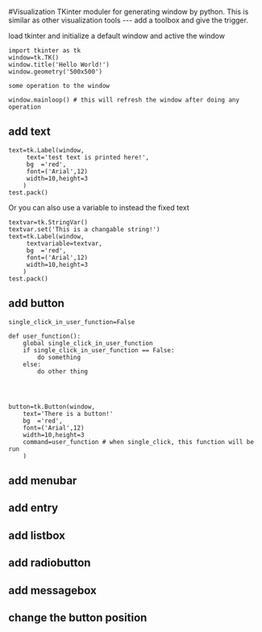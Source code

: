 #Visualization
TKinter moduler for generating window by python.
This is similar as other visualization tools --- add a toolbox and give the trigger.

load tkinter and initialize a default window and active the window
```
import tkinter as tk
window=tk.TK()
window.title('Hello World!')
window.geometry('500x500')

some operation to the window

window.mainloop() # this will refresh the window after doing any operation
```

## add text
```
text=tk.Label(window,
     text='test text is printed here!',
     bg  ='red',
     font=('Arial',12)
	 width=10,height=3
	)
test.pack()
```
Or you can also use a variable to instead the fixed text
```
textvar=tk.StringVar()
textvar.set('This is a changable string!')
text=tk.Label(window,
     textvariable=textvar,
     bg  ='red',
     font=('Arial',12)
	 width=10,height=3
	)
test.pack()
```
	
## add button

```
single_click_in_user_function=False

def user_function():
	global single_click_in_user_function
	if single_click_in_user_function == False:
		do something
	else:
		do other thing
	



button=tk.Button(window,
	text='There is a button!'
    bg  ='red',
    font=('Arial',12)
	width=10,height=3
	command=user_function # when single_click, this function will be run
	)
```
## add menubar 
## add entry 
## add listbox 
## add radiobutton 
## add messagebox 

## change the button position 
